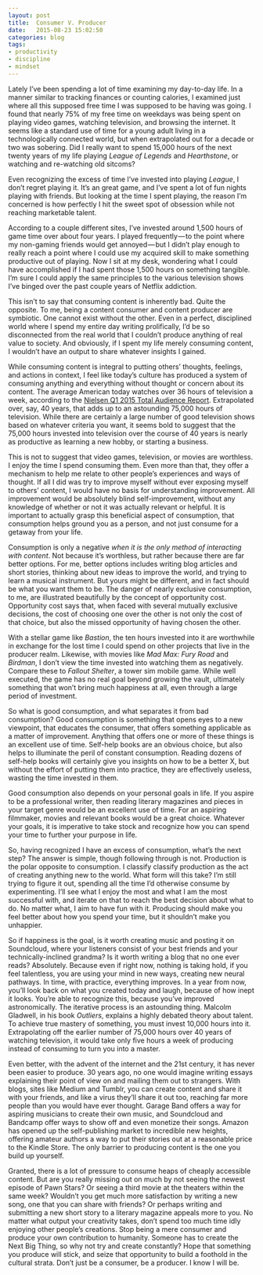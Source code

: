```yaml
---
layout: post
title:  Consumer V. Producer
date:   2015-08-23 15:02:50
categories: blog
tags:
- productivity
- discipline
- mindset
---
```

Lately I’ve been spending a lot of time examining my day-to-day life. In a manner similar to tracking finances or
counting calories, I examined just where all this supposed free time I was supposed to be having was going. I found
that nearly 75% of my free time on weekdays was being spent on playing video games, watching television, and browsing
the internet. It seems like a standard use of time for a young adult living in a technologically connected world, but
when extrapolated out for a decade or two was sobering. Did I really want to spend 15,000 hours of the next twenty
years of my life playing *League of Legends* and *Hearthstone*, or watching and re-watching old sitcoms?

Even recognizing the excess of time I’ve invested into playing *League*, I don’t regret playing it. It’s an great game,
and I’ve spent a lot of fun nights playing with friends. But looking at the time I spent playing, the reason I’m
concerned is how perfectly I hit the sweet spot of obsession while not reaching marketable talent.

According to a couple different sites, I’ve invested around 1,500 hours of game time over about four years. I played
frequently — to the point where my non-gaming friends would get annoyed — but I didn’t play enough to really reach a
point where I could use my acquired skill to make something productive out of playing. Now I sit at my desk, wondering
what I could have accomplished if I had spent those 1,500 hours on something tangible. I’m sure I could apply the same
principles to the various television shows I’ve binged over the past couple years of Netflix addiction.

This isn’t to say that consuming content is inherently bad. Quite the opposite. To me, being a content consumer and
content producer are symbiotic. One cannot exist without the other. Even in a perfect, disciplined world where I spend
my entire day writing prolifically, I’d be so disconnected from the real world that I couldn’t produce anything of real
value to society. And obviously, if I spent my life merely consuming content, I wouldn’t have an output to share
whatever insights I gained.

While consuming content is integral to putting others’ thoughts, feelings, and actions in context, I feel like today’s
culture has produced a system of consuming anything and everything without thought or concern about its content. The
average American today watches over 36 hours of television a week, according to the [Nielsen Q1 2015 Total Audience Report](http://www.nielsen.com/us/en/insights/reports/2015/the-total-audience-report-q1-2015.html).
Extrapolated over, say, 40 years, that adds up to an astounding 75,000 hours of television. While there are certainly
a large number of good television shows based on whatever criteria you want, it seems bold to suggest that the 75,000
hours invested into television over the course of 40 years is nearly as productive as learning a new hobby, or starting
a business.

This is not to suggest that video games, television, or movies are worthless. I enjoy the time I spend consuming them.
Even more than that, they offer a mechanism to help me relate to other people’s experiences and ways of thought. If all
I did was try to improve myself without ever exposing myself to others’ content, I would have no basis for
understanding improvement. All improvement would be absolutely blind self-improvement, without any knowledge of whether
or not it was actually relevant or helpful. It is important to actually grasp this beneficial aspect of consumption,
that consumption helps ground you as a person, and not just consume for a getaway from your life.

Consumption is only a negative *when it is the only method of interacting with content*. Not because it’s worthless, but
rather because there are far better options. For me, better options includes writing blog articles and short stories,
thinking about new ideas to improve the world, and trying to learn a musical instrument. But yours might be different,
and in fact should be what you want them to be. The danger of nearly exclusive consumption, to me, are illustrated
beautifully by the concept of opportunity cost. Opportunity cost says that, when faced with several mutually exclusive
decisions, the cost of choosing one over the other is not only the cost of that choice, but also the missed opportunity
of having chosen the other.

With a stellar game like *Bastion*, the ten hours invested into it are worthwhile in exchange for the lost time I could
spend on other projects that live in the producer realm. Likewise, with movies like *Mad Max: Fury Road* and *Birdman*, I
don’t view the time invested into watching them as negatively. Compare these to *Fallout Shelter*, a tower sim mobile
game. While well executed, the game has no real goal beyond growing the vault, ultimately something that won’t bring
much happiness at all, even through a large period of investment.

So what is good consumption, and what separates it from bad consumption? Good consumption is something that opens eyes
to a new viewpoint, that educates the consumer, that offers something applicable as a matter of improvement. Anything
that offers one or more of these things is an excellent use of time. Self-help books are an obvious choice, but also
helps to illuminate the peril of constant consumption. Reading dozens of self-help books will certainly give you
insights on how to be a better X, but without the effort of putting them into practice, they are effectively useless,
wasting the time invested in them.

Good consumption also depends on your personal goals in life. If you aspire to be a professional writer, then reading
literary magazines and pieces in your target genre would be an excellent use of time. For an aspiring filmmaker,
movies and relevant books would be a great choice. Whatever your goals, it is imperative to take stock and recognize
how you can spend your time to further your purpose in life.

So, having recognized I have an excess of consumption, what’s the next step? The answer is simple, though following
through is not. Production is the polar opposite to consumption. I classify classify production as the act of creating
anything new to the world. What form will this take? I’m still trying to figure it out, spending all the time I’d
otherwise consume by experimenting. I’ll see what I enjoy the most and what I am the most successful with, and iterate
on that to reach the best decision about what to do. No matter what, I aim to have fun with it. Producing should make
you feel better about how you spend your time, but it shouldn’t make you unhappier.

So if happiness is the goal, is it worth creating music and posting it on Soundcloud, where your listeners consist of
your best friends and your technically-inclined grandma? Is it worth writing a blog that no one ever reads? Absolutely.
Because even if right now, nothing is taking hold, if you feel talentless, you are using your mind in new ways,
creating new neural pathways. In time, with practice, everything improves. In a year from now, you’ll look back on what
you created today and laugh, because of how inept it looks. You’re able to recognize this, because you’ve improved
astronomically. The iterative process is an astounding thing. Malcolm Gladwell, in his book *Outliers*, explains a
highly debated theory about talent. To achieve true mastery of something, you must invest 10,000 hours into it.
Extrapolating off the earlier number of 75,000 hours over 40 years of watching television, it would take only five
hours a week of producing instead of consuming to turn you into a master.

Even better, with the advent of the internet and the 21st century, it has never been easier to produce. 30 years ago,
no one would imagine writing essays explaining their point of view on and mailing them out to strangers. With blogs,
sites like Medium and Tumblr, you can create content and share it with your friends, and like a virus they’ll share it
out too, reaching far more people than you would have ever thought. Garage Band offers a way for aspiring musicians to
create their own music, and Soundcloud and Bandcamp offer ways to show off and even monetize their songs. Amazon has
opened up the self-publishing market to incredible new heights, offering amateur authors a way to put their stories
out at a reasonable price to the Kindle Store. The only barrier to producing content is the one you build up yourself.

Granted, there is a lot of pressure to consume heaps of cheaply accessible content. But are you really missing out on
much by not seeing the newest episode of Pawn Stars? Or seeing a third movie at the theaters within the same week?
Wouldn’t you get much more satisfaction by writing a new song, one that you can share with friends? Or perhaps writing
and submitting a new short story to a literary magazine appeals more to you. No matter what output your creativity
takes, don’t spend too much time idly enjoying other people’s creations. Stop being a mere consumer and produce your
own contribution to humanity. Someone has to create the Next Big Thing, so why not try and create constantly? Hope
that something you produce will stick, and seize that opportunity to build a foothold in the cultural strata. Don’t
just be a consumer, be a producer. I know I will be.